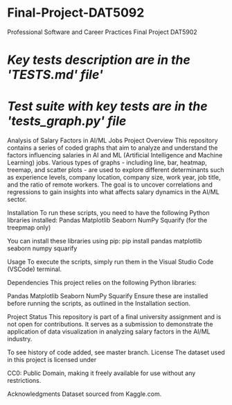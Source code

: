 # Final-Project-DAT5092
Professional Software and Career Practices Final Project DAT5902

# *Key tests description are in the 'TESTS.md' file'*
# *Test suite with key tests are in the 'tests_graph.py' file*

Analysis of Salary Factors in AI/ML Jobs
Project Overview
This repository contains a series of coded graphs that aim to analyze and understand the factors influencing salaries in AI and ML (Artificial Intelligence and Machine Learning) jobs. Various types of graphs - including line, bar, heatmap, treemap, and scatter plots - are used to explore different determinants such as experience levels, company location, company size, work year, job title, and the ratio of remote workers. The goal is to uncover correlations and regressions to gain insights into what affects salary dynamics in the AI/ML sector.

Installation
To run these scripts, you need to have the following Python libraries installed:
Pandas
Matplotlib
Seaborn
NumPy
Squarify (for the treepmap only)

You can install these libraries using pip:
pip install pandas matplotlib seaborn numpy squarify

Usage
To execute the scripts, simply run them in the Visual Studio Code (VSCode) terminal.

Dependencies
This project relies on the following Python libraries:

Pandas
Matplotlib
Seaborn
NumPy
Squarify
Ensure these are installed before running the scripts, as outlined in the Installation section.

Project Status
This repository is part of a final university assignment and is not open for contributions. It serves as a submission to demonstrate the application of data visualization in analyzing salary factors in the AI/ML industry.


To see history of code added, see master branch.
License
The dataset used in this project is licensed under

CC0: Public Domain, making it freely available for use without any restrictions.

Acknowledgments
Dataset sourced from Kaggle.com.
